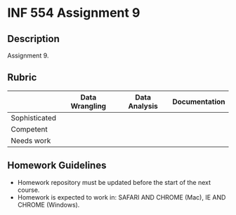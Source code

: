 # INF 554 Assignment 9

## Description 
Assignment 9.

## Rubric

| 	            | Data Wrangling	| Data Analysis	| Documentation |
| ------------- | --------------- | ------------- | ------------- |
| Sophisticated	|  |  |  |
| Competent	    |  |  |  |
| Needs work	  |  |  |  |


## Homework Guidelines
- Homework repository must be updated before the start of the next course. 
- Homework is expected to work in: SAFARI AND CHROME (Mac), IE AND CHROME (Windows).
